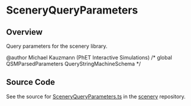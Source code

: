 # SceneryQueryParameters

## Overview

Query parameters for the scenery library.

@author Michael Kauzmann (PhET Interactive Simulations)
/* global QSMParsedParameters QueryStringMachineSchema */



## Source Code

See the source for [SceneryQueryParameters.ts](https://github.com/phetsims/scenery/blob/main/js/SceneryQueryParameters.ts) in the [scenery](https://github.com/phetsims/scenery) repository.
